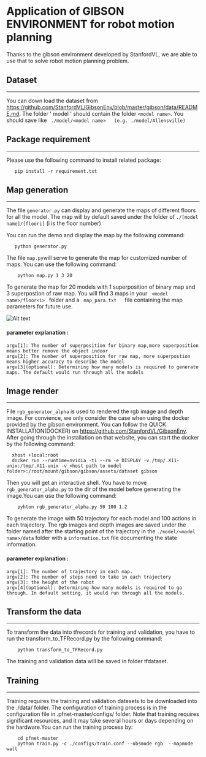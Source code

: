 # Application of GIBSON ENVIRONMENT for robot motion planning

Thanks to the gibson environment developed by StanfordVL, we are able to use that to solve robot motion planning problem.

## Dataset
----
You can down load the dataset from https://github.com/StanfordVL/GibsonEnv/blob/master/gibson/data/README.md. The folder ' model ' should contain the folder ` <model name> `.  You should save like `  ./model/<model name>   (e.g. ./model/Allensville) ` 

## Package requirement
----
Please use the following command to install related package:

       pip install -r requirement.txt
       
 
## Map generation
-----
The file `generator.py` can display and generate the maps of different floors for all the model. The map will by default saved under the folder of
`./[model name]/[floori]`  (i is the floor number)

You can run the demo and display the map by the following command:

       python generator.py              
    
    
The file `map.py`will serve to generate the map for customized number of maps. You can use the following command:

        python map.py 1 3 20             
    
 To generate the map for 20 models with 1 superposition of binary map and 3 superpostion of raw map.
 You will find 3 maps in your `  <model name>/floor<i>  ` folder and a `  map_para.txt    `file containing the map parameters for future use.
 
 ![Alt text](D:\github\bimap.png?raw=true "Title")
 
 
 #### parameter explanation :
    argv[1]: The number of superposition for binary map,more superposition means better remove the object indoor
    argv[2]: The number of superposition for raw map, more superpostion means higher accuracy to describe the model
    argv[3](optional): Determining how many models is required to generate maps. The default would run through all the models
    
 ## Image render
 -----
 File `rgb_generator_alpha` is used to rendered the rgb image and depth image. For convience, we only consider the case when using the docker
 provided by the gibson environment. You can follow the QUICK INSTALLATION(DOCKER) on https://github.com/StanfordVL/GibsonEnv. After going through
 the installation on that website, you can start the docker by the following command:
 
      xhost +local:root   
      docker run --runtime=nvidia -ti --rm -e DISPLAY -v /tmp/.X11-unix:/tmp/.X11-unix -v <host path to model folder>:/root/mount/gibson/gibson/assets/dataset gibson
 
 Then you will get an interactive shell. You have to move ` rgb_generator_alpha.py ` to the dir of the model before generating the 
 image.You can use the following command:
 

        pyhton rgb_generator_alpha.py 50 100 1.2                   
  
  To generate the image with 50 trajectory for each model and 100 actions in each trajectory. The rgb images and depth images are saved
  under the folder named after the starting point of the trajectory in the ` ./model/<model name>/data ` folder with a ` information.txt `
  file documenting the state information. 
  
  #### parameter explanation :
    argv[1]: The number of trajectory in each map.
    argv[2]: The number of steps need to take in each trajectory
    argv[3]: the height of the robot
    argv[4](optional): Determining how many models is required to go through. In default setting, it would run through all the models.
 
## Transform the data
----
To transform the data into tfrecords for training and validation, you have to run the transform_to_TFRecord.py by the following command:

        python transform_to_TFRecord.py
        
The training and validation data will be saved in folder tfdataset.

## Training 
----

Training requires the training and validation datesets to be downloaded into the ./data/ folder. The configuration of training process is in the configuration file in .pfnet-master/configs/ folder. Note that training requires significant resources, and it may take several hours or days depending on the hardware.You can run the training process by:

        cd pfnet-master
        python train.py -c ./configs/train.conf --obsmode rgb  --mapmode wall
        
        

        









